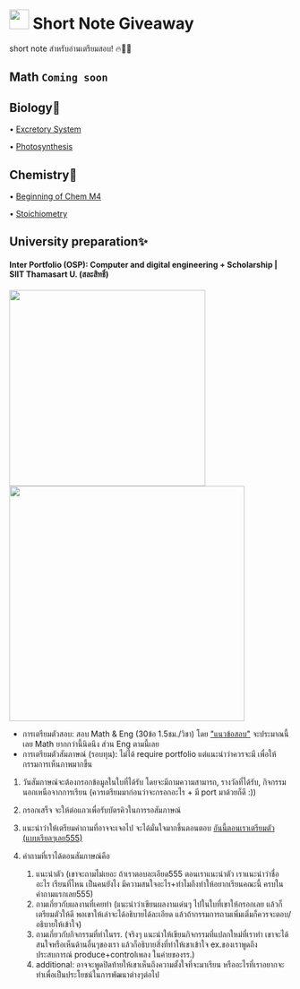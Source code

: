 # <img src="https://media.giphy.com/media/TahPFDVghjHps1jp8x/giphy.gif" width="35"> Short Note Giveaway
short note สำหรับอ่านเตรียมสอบ! 🔥💪🏻

## Math `Coming soon`

Biology🌱
-------
• [Excretory System](https://github.com/incluDna/ShortNote_GiveAway/blob/6b660436761faede17fb214e41073e3e70619ccc/Biology/Excretory%20System.pdf)
 
• [Photosynthesis](https://github.com/incluDna/ShortNote_GiveAway/blob/e7e96b0eb7cb7db802bd02d9b26c52f18f5bbd7a/Biology/Photosynthesis.pdf)

Chemistry🧪
-------
• [Beginning of Chem M4](https://github.com/incluDna/ShortNote_GiveAway/blob/1827748c66ceffd0327aef7eb2551f1b042d966a/Chemistry/Beginning%20of%20Chem%20M4.pdf)

• [Stoichiometry](https://github.com/incluDna/ShortNote_GiveAway/blob/a1293b2a22a38331e2594acee9c1e50a497be943/Chemistry/Stoichiometry.pdf)

University preparation✨
-------

#### Inter Portfolio (OSP): Computer and digital engineering + Scholarship | SIIT Thamasart U. (สละสิทธิ์)

<img src="https://github.com/incluDna/ShortNote_GiveAway/assets/135194778/05db603d-9d6e-4da3-91bc-7a296c430500" width="350"> <img src="https://github.com/incluDna/ShortNote_GiveAway/assets/135194778/521ba82a-10d7-4b15-901a-9f13da2394a9" width="420">
- การเตรียมตัวสอบ: สอบ Math & Eng (30ข้อ 1.5ชม./วิชา) โดย ["แนวข้อสอบ"](https://admissions.siit.tu.ac.th/news_and_event/sample-question-of-siit-examination/) จะประมาณนี้เลย Math ยากกว่านี้นิดนึง ส่วน Eng ตามนี้เลย
- การเตรียมตัวสัมภาษณ์ (รอบทุน): ไม่ได้ require portfolio แต่แนะนำว่าควรจะมี เพื่อให้กรรมการเห็นภาพมากขึ้น
 1. วันสัมภาษณ์จะต้องกรอกข้อมูลในใบที่ได้รับ โดยจะมีถามความสามารถ, รางวัลที่ได้รับ, กิจกรรมนอกเหนือจากการเรียน (ควรเตรียมมาก่อนว่าจะกรอกอะไร + มี port มาด้วยก็ดี :))
 2. กรอกเสร็จ จะให้ต่อแถวเพื่อรับบัตรคิวในการรอสัมภาษณ์
 3. แนะนำว่าให้เตรียมคำถามที่อาจจะเจอไป จะได้มั่นใจมากขึ้นตอนตอบ
[อันนี้ตอนเราเตรียมตัว (แบบเรียลๆเลย555)](https://github.com/incluDna/ShortNote_GiveAway/assets/135194778/3cd995d1-067e-4853-8026-932544b4e309)
 
 4. คำถามที่เราได้ตอนสัมภาษณ์คือ
    1. แนะนำตัว (เขาจะถามไม่เยอะ ถ้าเราตอบละเอียด555 ตอนเราแนะนำตัว เราแนะนำว่าชื่ออะไร เรียนที่ไหน เป็นคนยังไง มีความสนใจอะไร+ทำไมถึงทำให้อยากเรียนคณะนี้ ครบในคำถามแรกเลย555)
    2. ถามเกี่ยวกับผลงานที่เคยทำ (แนะนำว่าเขียนผลงานเด่นๆ ไปในใบที่เขาให้กรอกเลย แล้วก็เตรียมตัวให้ดี พอเขาให้เล่าจะได้อธิบายได้ละเอียด แล้วถ้ากรรมการถามเพิ่มเติ่มก็ควรจะตอบ/อธิบายให้เข้าใจ)
    3. ถามเกี่ยวกับกิจกรรมที่ทำในรร. (จริงๆ แนะนำให้เขียนกิจกรรมที่แปลกใหม่ที่เราทำ เขาจะได้สนใจหรือเห็นด้านอื่นๆของเรา แล้วก็อธิบายสิ่งที่ทำให้เขาเข้าใจ ex.ของเราพูดถึงประสบการณ์ produce+controlเพลง ในค่ายของรร.)
    4. additional: อาจจะพูดปิดท้ายให้เขาเห็นถึงความตั้งใจที่จะมาเรียน หรืออะไรที่เราอยากจะทำเพื่อเป็นประโยชน์ในการพัฒนาต่างๆต่อไป
